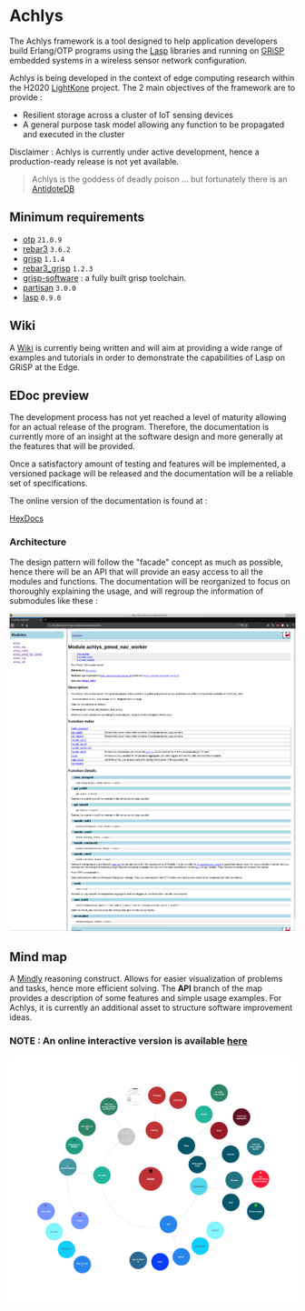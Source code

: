 # Achlys
The Achlys framework is a tool designed to help application developers build Erlang/OTP programs using the [Lasp](https://lasp-lang.readme.io) libraries and running on [GRiSP](https://grisp.org) embedded systems in a wireless sensor network configuration.

Achlys is being developed in the context of edge computing research within the H2020 [LightKone](https://lightkone.eu) project. The 2 main objectives of the framework are to provide :

- Resilient storage across a cluster of IoT sensing devices
- A general purpose task model allowing any function to be propagated and executed in the cluster

Disclaimer : Achlys is currently under active development, hence a production-ready release is not yet available.

> Achlys is the goddess of deadly poison ... but fortunately there is an [AntidoteDB](https://www.antidotedb.eu/)

## Minimum requirements

- [otp](https://github.com/erlang/otp) `21.0.9`
- [rebar3](https://github.com/erlang/rebar3) `3.6.2`
- [grisp](https://github.com/grisp/grisp) `1.1.4`
- [rebar3_grisp](https://github.com/grisp/rebar3_grisp) `1.2.3`
- [grisp-software](https://github.com/grisp/grisp-software) : a fully built grisp toolchain.
- [partisan](https://github.com/lasp-lang/partisan) `3.0.0`
- [lasp](https://github.com/lasp-lang/lasp) `0.9.0`

## Wiki

A [Wiki](https://github.com/Laymer/achlys/wiki/Achlys-Wiki) is currently being written and will aim at providing a wide
range of examples and tutorials in order to demonstrate the capabilities of Lasp on GRiSP at the Edge.

## EDoc preview

The development process has not yet reached a level of maturity allowing for an actual release of the program.
Therefore, the documentation is currently more of an insight at the software design and more generally at
the features that will be provided.

Once a satisfactory amount of testing and features will be implemented, a versioned package will be released and the documentation will be a reliable set of specifications.

The online version of the documentation is found at :

[HexDocs](https://hexdocs.pm/achlys)

### Architecture

The design pattern will follow the "facade" concept as much as possible, hence there will be an API that will provide an easy access to all the modules and functions. The documentation will be reorganized to focus on thoroughly explaining the usage, and will regroup the information of submodules like these :

<p align="center">
  <img src="resources/Doc_preview.png" alt="EDoc"/>
</p>


## Mind map

A [Mindly](http://www.mindlyapp.com) reasoning construct.
Allows for easier visualization of problems and tasks, hence more efficient solving.
The **API** branch of the map provides a description of some features and simple usage examples.
For Achlys, it is currently an additional asset to structure software improvement ideas.

### NOTE : An online interactive version is available [here](https://laymer.github.io/achlys-map/)

<p align="center">
  <img src="resources/Achlys.png" alt="MMap"/>
</p>
